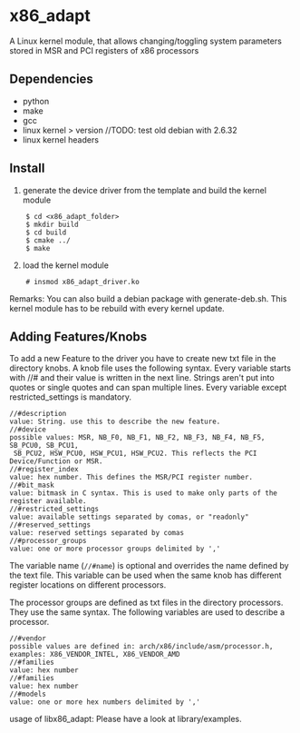 # x86_adapt
A Linux kernel module, that allows changing/toggling system parameters stored in MSR and PCI registers of x86 processors



## Dependencies
- python
- make
- gcc
- linux kernel > version //TODO: test old debian with 2.6.32
- linux kernel headers

## Install

1. generate the device driver from the template and build the kernel module

```
    $ cd <x86_adapt_folder>
    $ mkdir build
    $ cd build
    $ cmake ../
    $ make

```
2. load the kernel module

```
    # insmod x86_adapt_driver.ko
```

Remarks:
You can also build a debian package with generate-deb.sh.
This kernel module has to be rebuild with every kernel update.

##  Adding Features/Knobs

To add a new Feature to the driver you have to create new txt file in 
the directory knobs. A knob file uses the following syntax.
Every variable starts with //# and their value is written in the next line.
Strings aren't put into quotes or single quotes and can span multiple
lines. Every variable except restricted_settings is mandatory.

```
//#description
value: String. use this to describe the new feature.
//#device
possible values: MSR, NB_F0, NB_F1, NB_F2, NB_F3, NB_F4, NB_F5, SB_PCU0, SB_PCU1, 
 SB_PCU2, HSW_PCU0, HSW_PCU1, HSW_PCU2. This reflects the PCI Device/Function or MSR.
//#register_index
value: hex number. This defines the MSR/PCI register number.
//#bit_mask
value: bitmask in C syntax. This is used to make only parts of the register available.
//#restricted_settings
value: available settings separated by comas, or "readonly"
//#reserved_settings
value: reserved settings separated by comas
//#processor_groups
value: one or more processor groups delimited by ','
```

The variable name (```//#name```) is optional and overrides the name defined by
the text file. This variable can be used when the same knob has different register
locations on different processors.

The processor groups are defined as txt files in the directory processors.
They use the same syntax. The following variables are used to describe a
processor.

```
//#vendor
possible values are defined in: arch/x86/include/asm/processor.h, examples: X86_VENDOR_INTEL, X86_VENDOR_AMD
//#families
value: hex number
//#families
value: hex number
//#models
value: one or more hex numbers delimited by ','
```

usage of libx86_adapt:
	Please have a look at library/examples.
